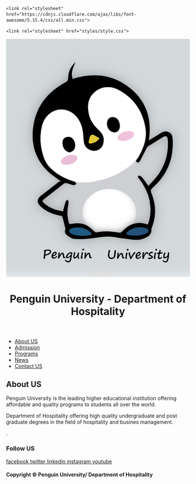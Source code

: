 <html lang="en">
 
<head>
  <meta charset="UTF-8">
  <meta name="viewport" content="width=device-width, initial-scale=1.0">
  <title>Hospitality Department/Penguin University | HOME</title>
    <link rel="shortcut icon" type="images" href="images/logo.png">
 
  <!-- font awesome cdn link  -->
    <link rel="stylesheet" href="https://cdnjs.cloudflare.com/ajax/libs/font-awesome/5.15.4/css/all.min.css">
 <!-- custom css file link  -->
    <link rel="stylesheet" href="styles/style.css">
 
</head>
 
<body>
 
<div class="container">
<header>
  <img class="smaller-image" src="images/logo.png" alt="">
 <h1>Penguin University - Department of Hospitality </h1>
</header>
 
 <nav>
 <ul>
 <li><a href="#">About US</a></li>
 <li><a href="#">Admission</a></li>
 <li><a href="#">Programs</a></li>
 <li><a href="#">News</a></li>
 <li><a href="#">Contact US</a></li>
 </ul>
</nav>
<article>
 <h2>About US</h2>
 <p>Penguin University is the leading higher educational institution offering affordable and quality programs to students all over the world. </p>
 <p>Department of Hospitality offering high quality undergraduate and post graduate degrees in the field of hospitality and busines management. </p>.
</article>
 
<footer> 
 <h3>Follow US</h3>
                <a href="#"> <i class="fab fa-facebook-f"></i> facebook </a>
                <a href="#"> <i class="fab fa-twitter"></i> twitter </a>
                <a href="#"> <i class="fab fa-linkedin"></i> linkedin </a>
                <a href="#"> <i class="fab fa-instagram"></i> instagram </a>
                <a href="https://www.youtube.com"> <i class="fab fa-youtube"></i> youtube </a>
 </footer>
 <h4> Copyright &copy; Penguin University/ Department of Hospitality </h4>
 </div>
</body>
</html>
